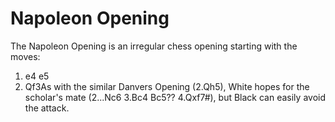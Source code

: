 # Napoleon Opening

The Napoleon Opening is an irregular chess opening starting with the moves:

1. e4 e5
2. Qf3As with the similar Danvers Opening (2.Qh5), White hopes for the scholar's mate (2...Nc6 3.Bc4 Bc5?? 4.Qxf7#), but Black can easily avoid the attack.


